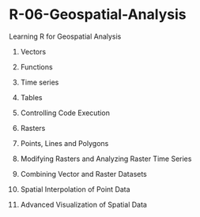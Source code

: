 # R-06-Geospatial-Analysis
Learning R for Geospatial Analysis

1. Vectors

2. Functions

3. Time series

4. Tables

5. Controlling Code Execution

6. Rasters

7. Points, Lines and Polygons

8. Modifying Rasters and Analyzing Raster Time Series

9. Combining Vector and Raster Datasets

10. Spatial Interpolation of Point Data

11. Advanced Visualization of Spatial Data
